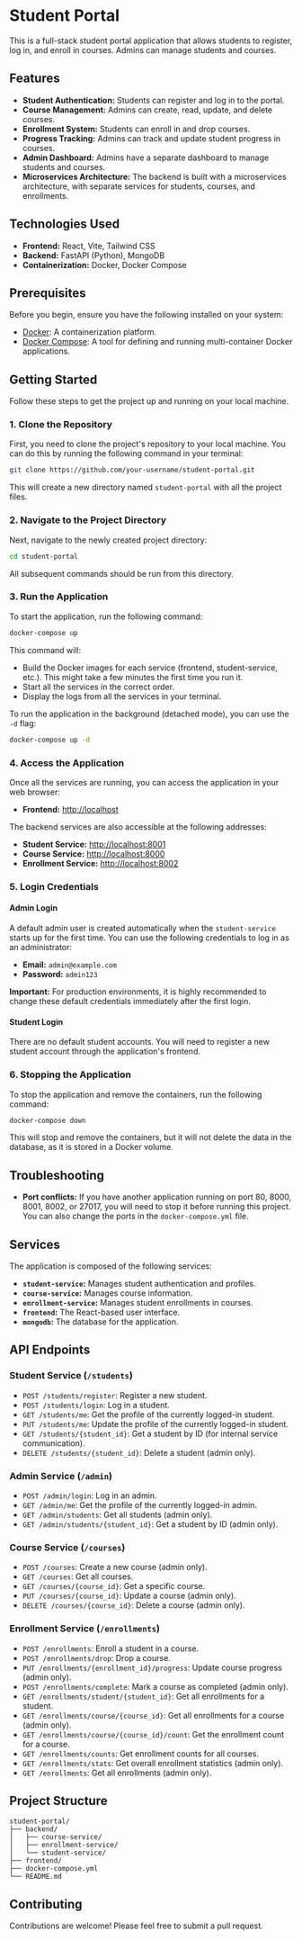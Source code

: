 # Student Portal

This is a full-stack student portal application that allows students to register, log in, and enroll in courses. Admins can manage students and courses.

## Features

-   **Student Authentication:** Students can register and log in to the portal.
-   **Course Management:** Admins can create, read, update, and delete courses.
-   **Enrollment System:** Students can enroll in and drop courses.
-   **Progress Tracking:** Admins can track and update student progress in courses.
-   **Admin Dashboard:** Admins have a separate dashboard to manage students and courses.
-   **Microservices Architecture:** The backend is built with a microservices architecture, with separate services for students, courses, and enrollments.

## Technologies Used

-   **Frontend:** React, Vite, Tailwind CSS
-   **Backend:** FastAPI (Python), MongoDB
-   **Containerization:** Docker, Docker Compose

## Prerequisites

Before you begin, ensure you have the following installed on your system:

-   [Docker](https://docs.docker.com/get-docker/): A containerization platform.
-   [Docker Compose](https://docs.docker.com/compose/install/): A tool for defining and running multi-container Docker applications.

## Getting Started

Follow these steps to get the project up and running on your local machine.

### 1. Clone the Repository

First, you need to clone the project's repository to your local machine. You can do this by running the following command in your terminal:

```bash
git clone https://github.com/your-username/student-portal.git
```

This will create a new directory named `student-portal` with all the project files.

### 2. Navigate to the Project Directory

Next, navigate to the newly created project directory:

```bash
cd student-portal
```

All subsequent commands should be run from this directory.

### 3. Run the Application

To start the application, run the following command:

```bash
docker-compose up
```

This command will:
-   Build the Docker images for each service (frontend, student-service, etc.). This might take a few minutes the first time you run it.
-   Start all the services in the correct order.
-   Display the logs from all the services in your terminal.

To run the application in the background (detached mode), you can use the `-d` flag:

```bash
docker-compose up -d
```

### 4. Access the Application

Once all the services are running, you can access the application in your web browser:

-   **Frontend:** [http://localhost](http://localhost)

The backend services are also accessible at the following addresses:

-   **Student Service:** [http://localhost:8001](http://localhost:8001)
-   **Course Service:** [http://localhost:8000](http://localhost:8000)
-   **Enrollment Service:** [http://localhost:8002](http://localhost:8002)

### 5. Login Credentials

#### Admin Login

A default admin user is created automatically when the `student-service` starts up for the first time. You can use the following credentials to log in as an administrator:

-   **Email:** `admin@example.com`
-   **Password:** `admin123`

**Important:** For production environments, it is highly recommended to change these default credentials immediately after the first login.

#### Student Login

There are no default student accounts. You will need to register a new student account through the application's frontend.

### 6. Stopping the Application

To stop the application and remove the containers, run the following command:

```bash
docker-compose down
```

This will stop and remove the containers, but it will not delete the data in the database, as it is stored in a Docker volume.

## Troubleshooting

-   **Port conflicts:** If you have another application running on port 80, 8000, 8001, 8002, or 27017, you will need to stop it before running this project. You can also change the ports in the `docker-compose.yml` file.

## Services

The application is composed of the following services:

-   **`student-service`:** Manages student authentication and profiles.
-   **`course-service`:** Manages course information.
-   **`enrollment-service`:** Manages student enrollments in courses.
-   **`frontend`:** The React-based user interface.
-   **`mongodb`:** The database for the application.

## API Endpoints

### Student Service (`/students`)

-   `POST /students/register`: Register a new student.
-   `POST /students/login`: Log in a student.
-   `GET /students/me`: Get the profile of the currently logged-in student.
-   `PUT /students/me`: Update the profile of the currently logged-in student.
-   `GET /students/{student_id}`: Get a student by ID (for internal service communication).
-   `DELETE /students/{student_id}`: Delete a student (admin only).

### Admin Service (`/admin`)

-   `POST /admin/login`: Log in an admin.
-   `GET /admin/me`: Get the profile of the currently logged-in admin.
-   `GET /admin/students`: Get all students (admin only).
-   `GET /admin/students/{student_id}`: Get a student by ID (admin only).

### Course Service (`/courses`)

-   `POST /courses`: Create a new course (admin only).
-   `GET /courses`: Get all courses.
-   `GET /courses/{course_id}`: Get a specific course.
-   `PUT /courses/{course_id}`: Update a course (admin only).
-   `DELETE /courses/{course_id}`: Delete a course (admin only).

### Enrollment Service (`/enrollments`)

-   `POST /enrollments`: Enroll a student in a course.
-   `POST /enrollments/drop`: Drop a course.
-   `PUT /enrollments/{enrollment_id}/progress`: Update course progress (admin only).
-   `POST /enrollments/complete`: Mark a course as completed (admin only).
-   `GET /enrollments/student/{student_id}`: Get all enrollments for a student.
-   `GET /enrollments/course/{course_id}`: Get all enrollments for a course (admin only).
-   `GET /enrollments/course/{course_id}/count`: Get the enrollment count for a course.
-   `GET /enrollments/counts`: Get enrollment counts for all courses.
-   `GET /enrollments/stats`: Get overall enrollment statistics (admin only).
-   `GET /enrollments`: Get all enrollments (admin only).

## Project Structure

```
student-portal/
├── backend/
│   ├── course-service/
│   ├── enrollment-service/
│   └── student-service/
├── frontend/
├── docker-compose.yml
└── README.md
```

## Contributing

Contributions are welcome! Please feel free to submit a pull request.
